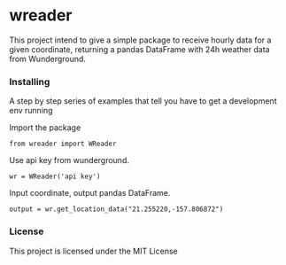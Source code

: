 # wreader
This project intend to give a simple package to receive hourly data for a given coordinate, returning a pandas DataFrame with 24h weather data from Wunderground.


### Installing

A step by step series of examples that tell you have to get a development env running

Import the package

```
from wreader import WReader
```

Use api key from wunderground.

```
wr = WReader('api key')
```

Input coordinate, output pandas DataFrame.

```
output = wr.get_location_data("21.255220,-157.806872")
```

### License

This project is licensed under the MIT License
